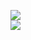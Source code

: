 [![](https://img.shields.io/badge/Made%20With-Github%20Spray-lightgrey.svg?style=for-the-badge&logo=github)](https://github.com/Annihil/github-spray#6522)  
[![](https://i.imgur.com/2DrTn0Z.gif)](https://github.com/Annihil/github-spray)